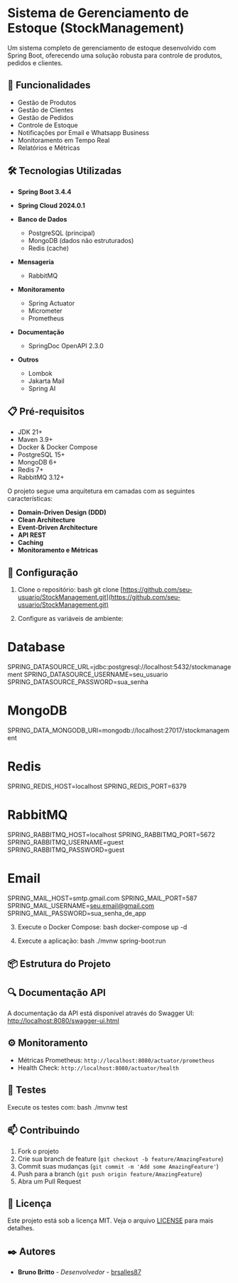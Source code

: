 # Sistema de Gerenciamento de Estoque (StockManagement)

Um sistema completo de gerenciamento de estoque desenvolvido com Spring Boot, oferecendo uma solução robusta para controle de produtos, pedidos e clientes.

## 🚀 Funcionalidades

- Gestão de Produtos
- Gestão de Clientes
- Gestão de Pedidos
- Controle de Estoque
- Notificações por Email e Whatsapp Business
- Monitoramento em Tempo Real
- Relatórios e Métricas


## 🛠️ Tecnologias Utilizadas

- **Spring Boot 3.4.4**
- **Spring Cloud 2024.0.1**
- **Banco de Dados**
    - PostgreSQL (principal)
    - MongoDB (dados não estruturados)
    - Redis (cache)

- **Mensageria**
    - RabbitMQ

- **Monitoramento**
    - Spring Actuator
    - Micrometer
    - Prometheus

- **Documentação**
    - SpringDoc OpenAPI 2.3.0

- **Outros**
    - Lombok
    - Jakarta Mail
    - Spring AI

## 📋 Pré-requisitos

- JDK 21+
- Maven 3.9+
- Docker & Docker Compose
- PostgreSQL 15+
- MongoDB 6+
- Redis 7+
- RabbitMQ 3.12+


O projeto segue uma arquitetura em camadas com as seguintes características:

- **Domain-Driven Design (DDD)**
- **Clean Architecture**
- **Event-Driven Architecture**
- **API REST**
- **Caching**
- **Monitoramento e Métricas**


## 🔧 Configuração

1. Clone o repositório:
   bash git clone [https://github.com/seu-usuario/StockManagement.git](https://github.com/seu-usuario/StockManagement.git)

2. Configure as variáveis de ambiente:
   
# Database
SPRING_DATASOURCE_URL=jdbc:postgresql://localhost:5432/stockmanagement SPRING_DATASOURCE_USERNAME=seu_usuario SPRING_DATASOURCE_PASSWORD=sua_senha
# MongoDB
SPRING_DATA_MONGODB_URI=mongodb://localhost:27017/stockmanagement
# Redis
SPRING_REDIS_HOST=localhost SPRING_REDIS_PORT=6379
# RabbitMQ
SPRING_RABBITMQ_HOST=localhost SPRING_RABBITMQ_PORT=5672 SPRING_RABBITMQ_USERNAME=guest SPRING_RABBITMQ_PASSWORD=guest
# Email
SPRING_MAIL_HOST=smtp.gmail.com SPRING_MAIL_PORT=587 SPRING_MAIL_USERNAME=seu.email@gmail.com SPRING_MAIL_PASSWORD=sua_senha_de_app

3. Execute o Docker Compose:
bash docker-compose up -d

4. Execute a aplicação:
bash ./mvnw spring-boot:run


## 📦 Estrutura do Projeto
## 🔍 Documentação API

A documentação da API está disponível através do Swagger UI:
[http://localhost:8080/swagger-ui.html](http://localhost:8080/swagger-ui.html)

## ⚙️ Monitoramento

- Métricas Prometheus: `http://localhost:8080/actuator/prometheus`
- Health Check: `http://localhost:8080/actuator/health`

## 🧪 Testes

Execute os testes com:
bash ./mvnw test

## 📫 Contribuindo

1. Fork o projeto
2. Crie sua branch de feature (`git checkout -b feature/AmazingFeature`)
3. Commit suas mudanças (`git commit -m 'Add some AmazingFeature'`)
4. Push para a branch (`git push origin feature/AmazingFeature`)
5. Abra um Pull Request

## 📄 Licença

Este projeto está sob a licença MIT. Veja o arquivo [LICENSE](LICENSE) para mais detalhes.

## ✒️ Autores

* **Bruno Britto** - *Desenvolvedor* - [brsalles87](https://github.com/brsalles87)


